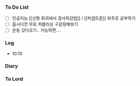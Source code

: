 ### To Do List
- [ ] 인공지능 [[선형 회귀에서 경사하강법]] / [[퍼셉트론]] 위주로 공부하기
- [ ] 옵시디언 무료 퍼블리싱 구글링해보기
- [ ] 운동 갔다오기.. 가능하면....
### Log
- 10:10 
### Diary

### To Lord
